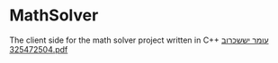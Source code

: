 # MathSolver
The client side for the math solver project written in C++
[עומר יששכרוב 325472504.pdf](https://github.com/omeriss/MathSolver/files/10097614/325472504.pdf)
